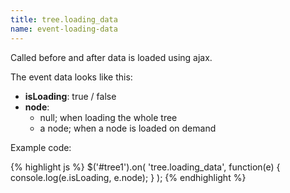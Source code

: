 ```yaml
---
title: tree.loading_data
name: event-loading-data
---
```


Called before and after data is loaded using ajax.

The event data looks like this:

-   **isLoading**: true / false
-   **node**:
    -   null; when loading the whole tree
    -   a node; when a node is loaded on demand

Example code:

{% highlight js %}
$('#tree1').on(
  'tree.loading_data',
  function(e) {
    console.log(e.isLoading, e.node);
  }
);
{% endhighlight %}
